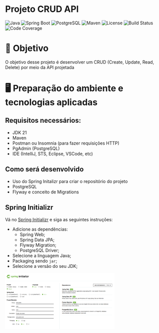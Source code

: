 # Projeto CRUD API

![Java](https://img.shields.io/badge/Java-21-blue?style=for-the-badge)
![Spring Boot](https://img.shields.io/badge/Spring%20Boot-2.5.4-brightgreen?style=for-the-badge)
![PostgreSQL](https://img.shields.io/badge/PostgreSQL-13-orange?style=for-the-badge)
![Maven](https://img.shields.io/badge/Maven-3.8.1-yellow?style=for-the-badge)
![License](https://img.shields.io/badge/License-MIT-green?style=for-the-badge)
![Build Status](https://img.shields.io/github/workflow/status/crud-spring-boot/CI?style=for-the-badge)
![Code Coverage](https://img.shields.io/codecov/c/github/crud-spring-boot?style=for-the-badge)


# 🚀 Objetivo

O objetivo desse projeto é desenvolver um CRUD (Create, Update, Read, Delete) por meio da API projetada

# 🖥️ Preparação do ambiente e tecnologias aplicadas

## Requisitos necessários:
- JDK 21
- Maven
- Postman ou Insomnia (para fazer requisições HTTP)
- PgAdmin (PostgreSQL)
- IDE (IntelliJ, STS, Eclipse, VSCode, etc)

## Como será desenvolvido
- Uso do Spring Initalizr para criar o repositório do projeto
- PostgreSQL
- Flyway e conceito de Migrations

## Spring Initializr
Vá no [Spring Initializr](https://start.spring.io/) e siga as seguintes instruções:
- Adicione as dependências:
    - Spring Web;
    - Spring Data JPA;
    - Flyway Migration;
    - PostgreSQL Driver;
- Selecione a linguagem Java;
- Packaging sendo `jar`;
- Selecione a versão do seu JDK;

<img src="./images/initializr.png" width=70%>

